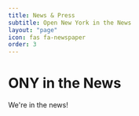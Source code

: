 ```yaml
---
title: News & Press
subtitle: Open New York in the News
layout: "page"
icon: fas fa-newspaper
order: 3
---
```


# ONY in the News

We're in the news!
